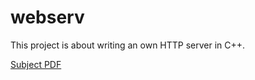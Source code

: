# webserv

This project is about writing an own HTTP server in C++.

[Subject PDF](subject-webserv.pdf)
